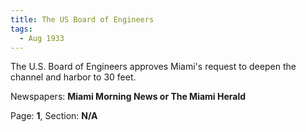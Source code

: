 ```yaml
---  
title: The US Board of Engineers  
tags:  
  - Aug 1933  
---  
```

  
The U.S. Board of Engineers approves Miami's request to deepen the channel and harbor to 30 feet.  
  
Newspapers: **Miami Morning News or The Miami Herald**  
  
Page: **1**, Section: **N/A** 
